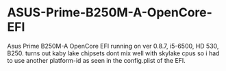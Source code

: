# ASUS-Prime-B250M-A-OpenCore-EFI
Asus Prime B250M-A OpenCore EFI running on ver 0.8.7, i5-6500, HD 530, B250. turns out kaby lake chipsets dont mix well with skylake cpus so i had to use another platform-id as seen in the config.plist of the EFI.
